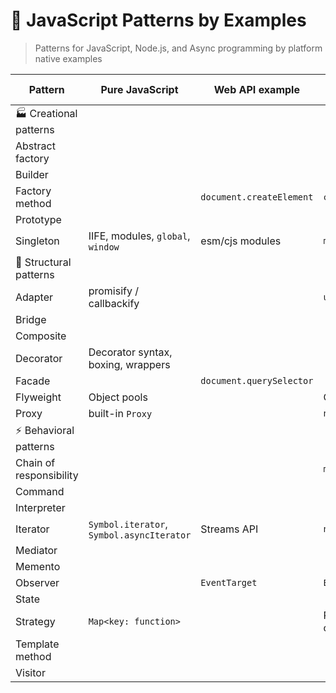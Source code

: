 # 🧩 JavaScript Patterns by Examples

> Patterns for JavaScript, Node.js, and Async programming by platform native examples

| Pattern                  | Pure JavaScript      | Web API example         | Node.js example    | Domain example    |
| ------------------------ | -------------------- | ----------------------- | ------------------ | ----------------- |
| 🏭 Creational patterns   | | | | |
| Abstract factory         | | | | |
| Builder                  | | | | |
| Factory method           | | `document.createElement`  | `crypto.createHash` | |
| Prototype                | | | | |
| Singleton                | IIFE, modules, `global`, `window` | esm/cjs modules | `module.exports` | |
| 🤝 Structural patterns   | | | | |
| Adapter                  | promisify / callbackify | | `util.promisify` | |
| Bridge                   | | | | |
| Composite                | | | | |
| Decorator                | Decorator syntax, boxing, wrappers | | | |
| Facade                   | | `document.querySelector` | | |
| Flyweight                | Object pools | | Connection pools | |
| Proxy                    | built-in `Proxy` | | `node:vm.createContext` | |
| ⚡ Behavioral patterns   | | | | |
| Chain of responsibility  | | | `middleware` | |
| Command                  | | | | |
| Interpreter              | | | | |
| Iterator                 | `Symbol.iterator`, `Symbol.asyncIterator` | Streams API | `node:stream` | |
| Mediator                 | | | | |
| Memento                  | | | | |
| Observer                 | | `EventTarget` | `EventEmitter` | |
| State                    | | | | |
| Strategy                 | `Map<key: function>` | | Routing as end-point collections | |
| Template method          | | | | |
| Visitor                  | | | | |
